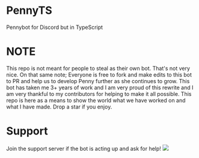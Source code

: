 # PennyTS

Pennybot for Discord but in TypeScript

# NOTE

This repo is not meant for people to steal as their own bot. That's not very nice. On that same note;
Everyone is free to fork and make edits to this bot to PR and help us to develop Penny further as she continues to grow.
This bot has taken me 3+ years of work and I am very proud of this rewrite and I am very thankful to my contributors
for helping to make it all possible. This repo is here as a means to show the world what we have worked on and what I have made.
Drop a star if you enjoy.


# Support
Join the support server if the bot is acting up and ask for help!
<a href = "https://discord.gg/kwcd9dq"><img src="https://discordapp.com/api/guilds/309531752014151690/embed.png?style=banner1">
